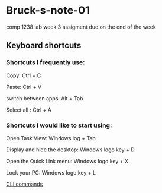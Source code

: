 # Bruck-s-note-01
comp 1238 lab week 3
assigment due on the end of the week
## Keyboard shortcuts

### Shortcuts I frequently use: 

Copy: Ctrl + C

Paste: Ctrl + V 

switch between apps: Alt + Tab

Select all : Ctrl + A 

### Shortcuts I would like to start using: 

Open Task View: Windows log  + Tab

Display and hide the desktop: Windows logo key  + D

Open the Quick Link menu: Windows logo key  + X

Lock your PC: Windows logo key  + L

[CLI commands](cli.md)
